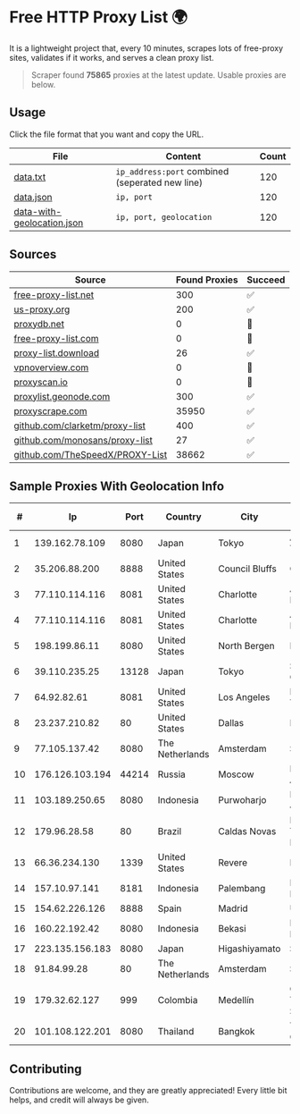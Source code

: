 
# Free HTTP Proxy List 🌍

It is a lightweight project that, every 10 minutes, scrapes lots of free-proxy sites, validates if it works, and serves a clean proxy list.


> Scraper found **75865** proxies at the latest update. Usable proxies are below.

## Usage

Click the file format that you want and copy the URL.


|File|Content|Count|
|----|-------|-----|
|[data.txt](https://raw.githubusercontent.com/themiralay/Proxy-List-World/master/data.txt)|`ip_address:port` combined (seperated new line)|120|
|[data.json](https://raw.githubusercontent.com/themiralay/Proxy-List-World/master/data.json)|`ip, port`|120|
|[data-with-geolocation.json](https://raw.githubusercontent.com/themiralay/Proxy-List-World/master/data-with-geolocation.json)|`ip, port, geolocation`|120|

## Sources

|Source|Found Proxies|Succeed|
|------|-------------|-------|
|[free-proxy-list.net](https://free-proxy-list.net)|300|✅|
|[us-proxy.org](https://www.us-proxy.org)|200|✅|
|[proxydb.net](http://proxydb.net)|0|🚫|
|[free-proxy-list.com](https://free-proxy-list.com/?page=&port=&type%5B%5D=http&type%5B%5D=https&up_time=0&search=Search)|0|🚫|
|[proxy-list.download](https://www.proxy-list.download/HTTP)|26|✅|
|[vpnoverview.com](https://vpnoverview.com/privacy/anonymous-browsing/free-proxy-servers)|0|🚫|
|[proxyscan.io](https://www.proxyscan.io)|0|🚫|
|[proxylist.geonode.com](https://proxylist.geonode.com/api/proxy-list?limit=300&page=1&sort_by=lastChecked&sort_type=desc&protocols=http,https)|300|✅|
|[proxyscrape.com](https://api.proxyscrape.com/v2/?request=displayproxies&protocol=http&timeout=10000&country=all&ssl=all&anonymity=all)|35950|✅|
|[github.com/clarketm/proxy-list](https://raw.githubusercontent.com/clarketm/proxy-list/master/proxy-list-raw.txt)|400|✅|
|[github.com/monosans/proxy-list](https://raw.githubusercontent.com/monosans/proxy-list/main/proxies/http.txt)|27|✅|
|[github.com/TheSpeedX/PROXY-List](https://raw.githubusercontent.com/TheSpeedX/PROXY-List/master/http.txt)|38662|✅|


## Sample Proxies With Geolocation Info

|#|Ip|Port|Country|City|Internet Service Provider|
|-|--|----|-------|----|-------------------------|
|1|139.162.78.109|8080|Japan|Tokyo|Akamai Technologies, Inc.|
|2|35.206.88.200|8888|United States|Council Bluffs|Google LLC|
|3|77.110.114.116|8081|United States|Charlotte|Aeza International LTD|
|4|77.110.114.116|8081|United States|Charlotte|Aeza International LTD|
|5|198.199.86.11|8080|United States|North Bergen|DigitalOcean, LLC|
|6|39.110.235.25|13128|Japan|Tokyo|Sony Network Communications Inc|
|7|64.92.82.61|8081|United States|Los Angeles|Momentum Telecom, Inc.|
|8|23.237.210.82|80|United States|Dallas|FDCservers.net|
|9|77.105.137.42|8080|The Netherlands|Amsterdam|Servers Tech Fzco|
|10|176.126.103.194|44214|Russia|Moscow|Miglovets Egor Andreevich|
|11|103.189.250.65|8080|Indonesia|Purwoharjo|PT Pandawa Lima Java Network|
|12|179.96.28.58|80|Brazil|Caldas Novas|Megatelecom Telecomunicacoes Ltda|
|13|66.36.234.130|1339|United States|Revere|DediOutlet, LLC|
|14|157.10.97.141|8181|Indonesia|Palembang|PT Lintas Jaringan Nusantara|
|15|154.62.226.126|8888|Spain|Madrid|Ultahost, Inc.|
|16|160.22.192.42|8080|Indonesia|Bekasi|PT Elemen Jaringan Nusantara|
|17|223.135.156.183|8080|Japan|Higashiyamato|So-net Corporation|
|18|91.84.99.28|80|The Netherlands|Amsterdam|Servers Tech Fzco|
|19|179.32.62.127|999|Colombia|Medellín|Colombia Telecomunicaciones S.a. ESP BIC|
|20|101.108.122.201|8080|Thailand|Bangkok|TOT Public Company Limited|



## Contributing

Contributions are welcome, and they are greatly appreciated! Every
little bit helps, and credit will always be given.

